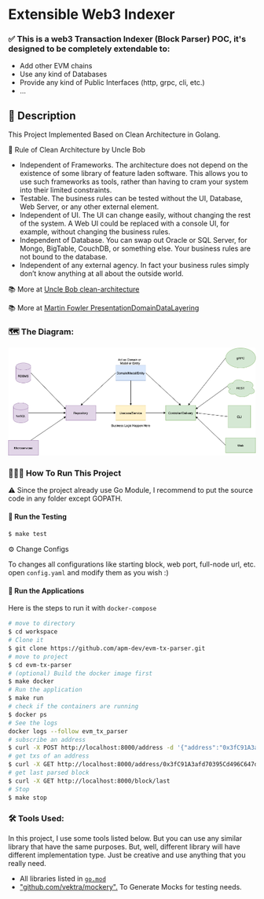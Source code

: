 # Extensible Web3 Indexer

### ✅ This is a web3 Transaction Indexer (Block Parser) POC, it's designed to be completely extendable to:
- Add other EVM chains
- Use any kind of Databases
- Provide any kind of Public Interfaces (http, grpc, cli, etc.)
- ...


## 📜 Description

This Project Implemented Based on Clean Architecture in Golang.

🔰 Rule of Clean Architecture by Uncle Bob
 * Independent of Frameworks. The architecture does not depend on the existence of some library of feature laden software. This allows you to use such frameworks as tools, rather than having to cram your system into their limited constraints.
 * Testable. The business rules can be tested without the UI, Database, Web Server, or any other external element.
 * Independent of UI. The UI can change easily, without changing the rest of the system. A Web UI could be replaced with a console UI, for example, without changing the business rules.
 * Independent of Database. You can swap out Oracle or SQL Server, for Mongo, BigTable, CouchDB, or something else. Your business rules are not bound to the database.
 * Independent of any external agency. In fact your business rules simply don’t know anything at all about the outside world.

📚 More at [Uncle Bob clean-architecture](https://blog.cleancoder.com/uncle-bob/2012/08/13/the-clean-architecture.html)

📚 More at [Martin Fowler PresentationDomainDataLayering](https://martinfowler.com/bliki/PresentationDomainDataLayering.html)

### 🗺 The Diagram: 
![clean architecture](https://github.com/apm-dev/vending-machine/blob/main/clean-arch.png)


### 🏃🏽‍♂️ How To Run This Project
⚠️ Since the project already use Go Module, I recommend to put the source code in any folder except GOPATH.

#### 🧪 Run the Testing

```bash
$ make test
```

⚙️ Change Configs

To changes all configurations like starting block, web port, full-node url, etc. open `config.yaml` and modify them as you wish :)

#### 🐳 Run the Applications
Here is the steps to run it with `docker-compose`

```bash
# move to directory
$ cd workspace
# Clone it
$ git clone https://github.com/apm-dev/evm-tx-parser.git
# move to project
$ cd evm-tx-parser
# (optional) Build the docker image first
$ make docker
# Run the application
$ make run
# check if the containers are running
$ docker ps
# See the logs
docker logs --follow evm_tx_parser
# subscribe an address
$ curl -X POST http://localhost:8000/address -d '{"address":"0x3fC91A3afd70395Cd496C647d5a6CC9D4B2b7FAD"}'
# get txs of an address
$ curl -X GET http://localhost:8000/address/0x3fC91A3afd70395Cd496C647d5a6CC9D4B2b7FAD/txs
# get last parsed block
$ curl -X GET http://localhost:8000/block/last
# Stop
$ make stop
```

### 🛠 Tools Used:
In this project, I use some tools listed below. But you can use any similar library that have the same purposes. But, well, different library will have different implementation type. Just be creative and use anything that you really need. 

- All libraries listed in [`go.mod`](https://github.com/apm-dev/evm-tx-parser/blob/develop/go.mod)
- ["github.com/vektra/mockery".](https://github.com/vektra/mockery) To Generate Mocks for testing needs.
